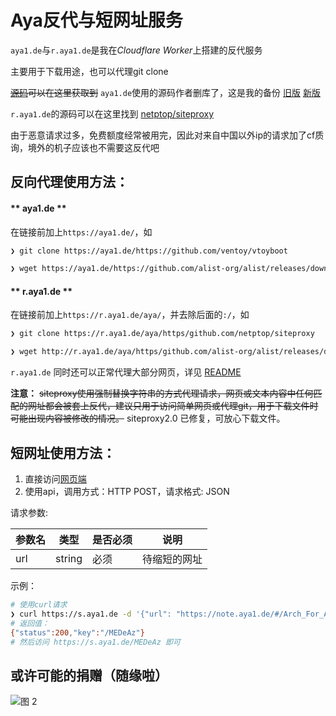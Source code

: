 # Aya反代与短网址服务

`aya1.de`与`r.aya1.de`是我在*Cloudflare Worker*上搭建的反代服务

主要用于下载用途，也可以代理git clone

~~[源码](https://gitlab.com/NickCao/experiments/-/blob/master/workers/r.js)可以在这里获取到~~ `aya1.de`使用的源码作者删库了，这是我的备份 [旧版](https://fars.ee/otFV/js) [新版](https://fars.ee/r9bO/js)

`r.aya1.de`的源码可以在这里找到 [netptop/siteproxy](https://github.com/netptop/siteproxy)

由于恶意请求过多，免费额度经常被用完，因此对来自中国以外ip的请求加了cf质询，境外的机子应该也不需要这反代吧

## 反向代理使用方法：

<!-- tabs:start -->

#### ** aya1.de **

在链接前加上`https://aya1.de/`，如

```bash
❯ git clone https://aya1.de/https://github.com/ventoy/vtoyboot

❯ wget https://aya1.de/https://github.com/alist-org/alist/releases/download/v3.7.2/alist-linux-amd64.tar.gz
```

#### ** r.aya1.de **

在链接前加上`https://r.aya1.de/aya/`，并去除后面的`:/`，如

```bash
❯ git clone https://r.aya1.de/aya/https/github.com/netptop/siteproxy

❯ wget http://r.aya1.de/aya/https/github.com/alist-org/alist/releases/download/v3.7.2/alist-linux-amd64.tar.gz
```

`r.aya1.de` 同时还可以正常代理大部分网页，详见 [README](https://github.com/netptop/siteproxy/blob/master/README.md)

**注意：** ~~siteproxy使用强制替换字符串的方式代理请求，网页或文本内容中任何匹配的网址都会被套上反代，建议只用于访问简单网页或代理git，用于下载文件时可能出现内容被修改的情况。~~ siteproxy2.0 已修复，可放心下载文件。

<!-- tabs:end -->

## 短网址使用方法：
1. 直接访问[网页端](https://s.aya1.de/)
2. 使用api，调用方式：HTTP POST，请求格式: JSON

请求参数:

| 参数名 | 类型   | 是否必须 | 说明         |
| ------ | ------ | -------- | ------------ |
| url    | string | 必须     | 待缩短的网址 |

示例：

```bash
# 使用curl请求
❯ curl https://s.aya1.de -d '{"url": "https://note.aya1.de/#/Arch_For_Aya"}'
# 返回值：
{"status":200,"key":"/MEDeAz"}
# 然后访问 https://s.aya1.de/MEDeAz 即可
```

## 或许可能的捐赠（随缘啦）
![图 2](/pic/qc.jpg)
